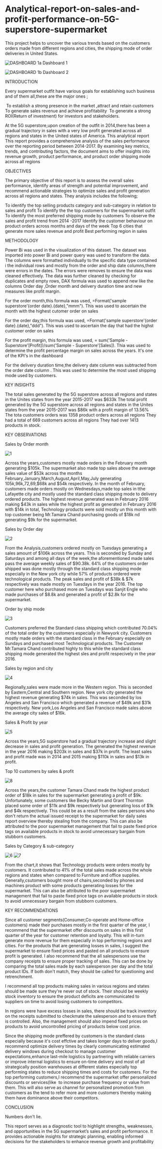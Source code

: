 # Analytical-report-on-sales-and-profit-performance-on-5G-superstore-supermarket
This project helps to uncover the various trends based on the customers orders made from different regions and cities, the shipping mode of order deliveries in United States.

![DASHBOARD 1a](https://github.com/user-attachments/assets/7c45eb32-99ae-49a3-b633-52f8b676e7b9)
Dashboard 1

![DASHBOARD 1b](https://github.com/user-attachments/assets/d1e65256-ea13-48d5-98ac-08a157571ba1)
Dashboard 2

INTRODUCTION

Every supermarket outfit have various goals for establishing such business and of them all,these are the major ones ;

 To establish a strong presence in the market ,attract and retain customers
To generate sales revenue and achieve profitability
 To generate a strong ROI(Return of investment) for investors and stakeholders.

At the 5G superstore,upon creation of the outfit in 2014,there has been a gradual trajectory in sales with a very low profit generated across all regions and states in the United states of America. This analytical report This report provides a comprehensive analysis of the sales performance over the reporting period between 2014-2017. By examining key metrics, trends, and contributing factors, the document aims to offer insights into revenue growth, product performance, and product order shipping mode across all regions

OBJECTIVES

The primary objective of this report is to assess the overall sales performance, identify areas of strength and potential improvement, and recommend actionable strategies to optimize sales and profit generation across all regions and states. They analysis includes the following;

To identify the top selling products category and sub-category in relation to sales and profit
To identify the the top customers for the supermarket outfit
To identify the most preferred shipping mode by customers
To observe the sales and profit trend from 2014 -2017
Identify the customer behaviour on product orders across months and days of the week
Top 6 cities that generate more sales revenue and profit
Best performing region in sales

METHODOLOGY

Power Bi was used in the visualization of this dataset. The dataset was imported into power Bi and power query was used to transform the data. The columns were formatted individually to the specific data type contained i the individual rows and mostly from the order and ship date columns,there were errors in the dates. The errors were removes to ensure the data was cleaned effectively. The data was further cleaned by checking for duplicates and empty rows, DAX formula was used to append new like the columns Order day ,Order month and delivery duration time and new measures like profit margin.

For the order month,this formula was used, =Format('sample superstore'{order date}.{date},"mmm"). This was used to ascertain the month with the highest cutomer order on sales

For the order day,this formula was used, =Format('sample superstore'{order date}.{date},"ddd"). This was used to ascertain the day that had the highst customer order on sales

For the profit margin, this formula was used, = sum('Sample - Superstore'[Profit])/sum('Sample - Superstore'[Sales]). Thia was used to determine the profit percentage margin on sales across the years. It's one of the KPI's in the dashboard

For the delivery duration time,the delivery date column was subtracted from the order date column . This was used to determine the most used shipping mode used by customers.

KEY INSIGHTS

The total sales generated by the 5G superstore across all regions and states in the Unites states from the year 2015-2017 was $633k
The total profit generated by the 5G superstore across all regions and states in the Unites states from the year 2015-2017 was $86k with a profit margin of 13.56%
The tota customers orders was 1358 product orders across all regions
They had a total of 669 customers across all regions
They had over 1413 products in stock.

KEY OBSERVATIONS

Sales by Order month

![1](https://github.com/user-attachments/assets/dc07e99f-e2cb-43b4-95e6-036d179eff69)

Across the years,customers mostly made orders in the February month generating $105k. The supermarket also made top sales above the average sales value of $53k across the months February,January,March,August,April,May,July generating $105k,$96k,$72,$69,$68k and $54k respectively. In the month of February, customers made orders mostly on Wednesdays,made top sales in tthe Lafayette city and mostly used the standard class shipping mode to delivery ordered products. The highest revenue generated was in February 2016 making $43k in sales while the highest profit as generated in February 2016 with $14k in total, Technology products were sold mostly un this month with top customer being Mr.Tamara Chand purchasing goods of $18k nd generating $9k for the supermarket.

Sales by Order day

![2](https://github.com/user-attachments/assets/e01ca045-6e8c-4892-8ef6-4cd0db5d5da1)

From the Analysis,customers ordered mostly on Tuesdays generating a sales amount of $106k across the years. This is seconded by Sunday and Saturdays and among all days of the week,the aforementioned made sales pass the average weekly sales of $90.38k. 64% of the customers order shipped was done mostly through the standard class shipping mode especially in the New york city while 57% of products ordered were technological products. The peak sales and profit of $38k & $7k respectively was made mostly on Tuesdays in the year 2016. The top customer here who purchased more on Tuesdays was Sanjit Engle who made purchases of $8.8k and generated a profit of $2.8k for the supermarket.

Order by ship mode

![3](https://github.com/user-attachments/assets/924942fd-3002-4f00-879b-fb1add13767d)

Customers preferred the Standard class shipping which contributed 70.04% of the total order by the customers especially in Newyork city. Customers mostly made orders with the standard class in the February especially on Sundays and purchased most Technological products. The Customer Mr.Tamara Chand contributed highly to this while the standard class shipping mode generated the highest sles and profit respecively in the year 2016.

Sales by region and city

![4](https://github.com/user-attachments/assets/eb2b4597-890b-4492-9444-d5273dee4281)

Regionally,sales were made more in the Western region. This is seconded by Eastern,Central and Southern region. New york city generated the highest revenue generating $74k in sales. This was seconded by los Angeles and San Francisco which generated a revenue of $49k and $31k respectively. New york,Los Angeles and San Francisco made sales above the average city sales of $16k.

Sales & Profit by year

![5](https://github.com/user-attachments/assets/298cc4c8-36b6-4782-a841-eb086cfc9e43)

Across the years,5G superstore had a gradual trajectory increase and slight decrease in sales and profit generation. The generated the highest revenue in the year 2016 making $203k in sales and $37k in profit. The least sales and profit made was in 2014 and 2015 making $110k in sales and $13k in profit.

Top 10 customers by sales & profit

![8](https://github.com/user-attachments/assets/3f4481dd-15c4-485a-ab8a-6d96b0bfecd8)

Across the years,the customer Tamara Chand made the highest product order of $18k in sales for the supermarket generating a profit of $9k. Unfortunately, some customers like Becky Martin and Grant Thornton placed some order of $11k and $9k respectively but generating loss of $1k and $4k respectively. This could be as a result from the sales persons who don't return the actual issued receipt to the supermarket for daily sales report overview thereby stealing from the company. This can also be attributed to the poor supermarket management that fail to paste fixed price tags on available products in stock to avoid unnecessary bargain from stubborn customers.

Sales by Category & sub-category

 ![6](https://github.com/user-attachments/assets/1d04eebc-eb3d-4662-a6f8-20dfcc8f928f)   ![7](https://github.com/user-attachments/assets/ee0663fc-a531-4372-a7c1-9a3ee4865d9b)



From the chart,it shows that Technology products were orders mostly by customers. It contributed to 41% of the total sales made across the whole regions and states when compared to Furniture and office supplies. Generally,csutomers bought more of chairs,seconded by phones and machines product with some products generating losses for the supermarket. This can also be attributed to the poor supermarket management that fail to paste fixed price tags on available products in stock to avoid unnecessary bargain from stubborn customers.

KEY RECOMMENDATIONS

Since all customer segments(Consumer,Co-operate and Home-office customers) made their purchases mostly in the first quarter of the year, I recommend that the supermarket offer discounts on sales in this first quarter of the year for customer retention and loyalty. This will in-turn generate more revenue for them especially in top performing regions and cities. For the products that are generating losses in sales, I suggest the supermarket to ensure fixed prices and pasted on all products to ensure profit is generated. I also recommend that the all salespersons use the company receipts to ensure proper tracking of sales. This can be done by comparing the total sales made by each salesperson per day and the total product IDs. If both don't match, they should be called for questioning and retrenchment.

I recommend all top products making sales in various regions and states should be made sure they're never out of stock. Their should be weekly stock inventory to ensure the product deficits are communicated to suppliers on time to avoid losing customers to competitors.

In regions were have excess losses in sales, there should be track inventory on the receipts submitted to checkmate the salesperson and to ensure theft is controlled. Also, the management should also impend fixed prices on products to avoid uncontrolled pricing of products below cost price.

Since the shipping mode preffered by customers is the standard class especially because it's cost effctive and takes longer days to deliver goods,I recommend optimize delivery times by clearly communicating estimated delivery windows during checkout to manage customer expectations,enhance last-mile logistics by partnering with reliable carriers or improve internal logistics to ensure on-time delivery and most of all strategically position warehouses at different states especially top performing states to reduce shipping times and costs for customers.
For the top performing customers,I recommend the supermarket offer personalized discounts or services(like  to increase purchase frequency or value from them. This will also serve as channel for personalized promotion from customers as the tend to refer more and more customers thereby making them have dominance above their competitors.

CONCLUSION

Numbers don't lie.

This report serves as a diagnostic tool to highlight strengths, weaknesses, and opportunities in the 5G supermarket’s sales and profit performance. It provides actionable insights for strategic planning, enabling informed decisions for the stakeholders to enhance revenue growth and profitability
